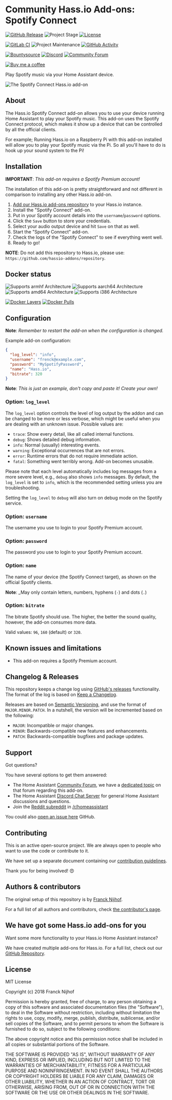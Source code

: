 # Community Hass.io Add-ons: Spotify Connect

[![GitHub Release][releases-shield]][releases]
![Project Stage][project-stage-shield]
[![License][license-shield]](LICENSE.md)

[![GitLab CI][gitlabci-shield]][gitlabci]
![Project Maintenance][maintenance-shield]
[![GitHub Activity][commits-shield]][commits]

[![Bountysource][bountysource-shield]][bountysource]
[![Discord][discord-shield]][discord]
[![Community Forum][forum-shield]][forum]

[![Buy me a coffee][buymeacoffee-shield]][buymeacoffee]

Play Spotify music via your Home Assistant device.

![The Spotify Connect Hass.io add-on](images/screenshot.png)

## About

The Hass.io Spotify Connect add-on allows you to use your device running
Home Assistant to play your Spotify music. This add-on uses the Spotify
Connect protocol, which makes it show up a device that can be controlled
by all the official clients.

For example; Running Hass.io on a Raspberry Pi with this add-on installed
will allow you to play your Spotify music via the Pi. So all you'll have
to do is hook up your sound system to the Pi!

## Installation

**IMPORTANT**: _This add-on requires a Spotify Premium account!_

The installation of this add-on is pretty straightforward and not different in
comparison to installing any other Hass.io add-on.

1. [Add our Hass.io add-ons repository][repository] to your Hass.io instance.
1. Install the "Spotify Connect" add-on.
1. Put in your Spotify account details into the `username`/`password` options.
1. Click the `Save` button to store your credentials.
1. Select your audio output device and hit `Save` on that as well.
1. Start the "Spotify Connect" add-on.
1. Check the logs of the "Spotify Connect" to see if everything went well.
1. Ready to go!

**NOTE**: Do not add this repository to Hass.io, please use:
`https://github.com/hassio-addons/repository`.

## Docker status

![Supports armhf Architecture][armhf-shield]
![Supports aarch64 Architecture][aarch64-shield]
![Supports amd64 Architecture][amd64-shield]
![Supports i386 Architecture][i386-shield]

[![Docker Layers][layers-shield]][microbadger]
[![Docker Pulls][pulls-shield]][dockerhub]

## Configuration

**Note**: _Remember to restart the add-on when the configuration is changed._

Example add-on configuration:

```json
{
  "log_level": "info",
  "username": "frenck@example.com",
  "password": "MySpotifyPassword",
  "name": "Hass.io",
  "bitrate": 320
}
```

**Note**: _This is just an example, don't copy and paste it! Create your own!_

### Option: `log_level`

The `log_level` option controls the level of log output by the addon and can
be changed to be more or less verbose, which might be useful when you are
dealing with an unknown issue. Possible values are:

- `trace`: Show every detail, like all called internal functions.
- `debug`: Shows detailed debug information.
- `info`: Normal (usually) interesting events.
- `warning`: Exceptional occurrences that are not errors.
- `error`:  Runtime errors that do not require immediate action.
- `fatal`: Something went terribly wrong. Add-on becomes unusable.

Please note that each level automatically includes log messages from a
more severe level, e.g., `debug` also shows `info` messages. By default,
the `log_level` is set to `info`, which is the recommended setting unless
you are troubleshooting.

Setting the `log_level` to `debug` will also turn on debug mode on the
Spotify service.

### Option: `username`

The username you use to login to your Spotify Premium account.

### Option: `password`

The password you use to login to your Spotify Premium account.

### Option: `name`

The name of your device (the Spotify Connect target), as shown on
the official Spotify clients.

**Note**: _May only contain letters, numbers, hyphens (`-`) and dots (`.`)

### Option: `bitrate`

The bitrate Spotify should use. The higher, the better the sound quality,
however, the add-on consumes more data.

Valid values: `96`, `160` (default) or `320`.

## Known issues and limitations

- This add-on requires a Spotify Premium account.

## Changelog & Releases

This repository keeps a change log using [GitHub's releases][releases]
functionality. The format of the log is based on
[Keep a Changelog][keepchangelog].

Releases are based on [Semantic Versioning][semver], and use the format
of ``MAJOR.MINOR.PATCH``. In a nutshell, the version will be incremented
based on the following:

- ``MAJOR``: Incompatible or major changes.
- ``MINOR``: Backwards-compatible new features and enhancements.
- ``PATCH``: Backwards-compatible bugfixes and package updates.

## Support

Got questions?

You have several options to get them answered:

- The Home Assistant [Community Forum][forum], we have a
  [dedicated topic][forum] on that forum regarding this add-on.
- The Home Assistant [Discord Chat Server][discord] for general Home Assistant
  discussions and questions.
- Join the [Reddit subreddit][reddit] in [/r/homeassistant][reddit]

You could also [open an issue here][issue] GitHub.

## Contributing

This is an active open-source project. We are always open to people who want to
use the code or contribute to it.

We have set up a separate document containing our
[contribution guidelines](CONTRIBUTING.md).

Thank you for being involved! :heart_eyes:

## Authors & contributors

The original setup of this repository is by [Franck Nijhof][frenck].

For a full list of all authors and contributors,
check [the contributor's page][contributors].

## We have got some Hass.io add-ons for you

Want some more functionality to your Hass.io Home Assistant instance?

We have created multiple add-ons for Hass.io. For a full list, check out
our [GitHub Repository][repository].

## License

MIT License

Copyright (c) 2018 Franck Nijhof

Permission is hereby granted, free of charge, to any person obtaining a copy
of this software and associated documentation files (the "Software"), to deal
in the Software without restriction, including without limitation the rights
to use, copy, modify, merge, publish, distribute, sublicense, and/or sell
copies of the Software, and to permit persons to whom the Software is
furnished to do so, subject to the following conditions:

The above copyright notice and this permission notice shall be included in all
copies or substantial portions of the Software.

THE SOFTWARE IS PROVIDED "AS IS", WITHOUT WARRANTY OF ANY KIND, EXPRESS OR
IMPLIED, INCLUDING BUT NOT LIMITED TO THE WARRANTIES OF MERCHANTABILITY,
FITNESS FOR A PARTICULAR PURPOSE AND NONINFRINGEMENT. IN NO EVENT SHALL THE
AUTHORS OR COPYRIGHT HOLDERS BE LIABLE FOR ANY CLAIM, DAMAGES OR OTHER
LIABILITY, WHETHER IN AN ACTION OF CONTRACT, TORT OR OTHERWISE, ARISING FROM,
OUT OF OR IN CONNECTION WITH THE SOFTWARE OR THE USE OR OTHER DEALINGS IN THE
SOFTWARE.

[aarch64-shield]: https://img.shields.io/badge/aarch64-yes-green.svg
[amd64-shield]: https://img.shields.io/badge/amd64-yes-green.svg
[anchore-shield]: https://anchore.io/service/badges/image/67d1185473090e99d5ac5e1bb4d1aa2295117a9bd3d7abbf8cd8a71e331c8388
[anchore]: https://anchore.io/image/dockerhub/hassioaddons%2Fspotify%3Alatest
[armhf-shield]: https://img.shields.io/badge/armhf-yes-green.svg
[bountysource-shield]: https://img.shields.io/bountysource/team/hassio-addons/activity.svg
[bountysource]: https://www.bountysource.com/teams/hassio-addons/issues
[buymeacoffee-shield]: https://www.buymeacoffee.com/assets/img/guidelines/download-assets-sm-2.svg
[buymeacoffee]: https://www.buymeacoffee.com/frenck
[commits-shield]: https://img.shields.io/github/commit-activity/y/hassio-addons/addon-spotify-connect.svg
[commits]: https://github.com/hassio-addons/addon-spotify-connect/commits/master
[contributors]: https://github.com/hassio-addons/addon-spotify-connect/graphs/contributors
[discord-shield]: https://img.shields.io/discord/330944238910963714.svg
[discord]: https://discord.gg/c5DvZ4e
[dockerhub]: https://hub.docker.com/r/hassioaddons/spotify
[forum-shield]: https://img.shields.io/badge/community-forum-brightgreen.svg
[forum]: https://community.home-assistant.io/?u=frenck
[frenck]: https://github.com/frenck
[gitlabci-shield]: https://gitlab.com/hassio-addons/addon-spotify-connect/badges/master/pipeline.svg
[gitlabci]: https://gitlab.com/hassio-addons/addon-spotify-connect/pipelines
[home-assistant]: https://home-assistant.io
[i386-shield]: https://img.shields.io/badge/i386-yes-green.svg
[issue]: https://github.com/hassio-addons/addon-spotify-connect/issues
[keepchangelog]: http://keepachangelog.com/en/1.0.0/
[layers-shield]: https://images.microbadger.com/badges/image/hassioaddons/spotify.svg
[license-shield]: https://img.shields.io/github/license/hassio-addons/addon-spotify-connect.svg
[maintenance-shield]: https://img.shields.io/maintenance/yes/2018.svg
[microbadger]: https://microbadger.com/images/hassioaddons/spotify
[project-stage-shield]: https://img.shields.io/badge/project%20stage-experimental-yellow.svg
[pulls-shield]: https://img.shields.io/docker/pulls/hassioaddons/spotify.svg
[reddit]: https://reddit.com/r/homeassistant
[releases-shield]: https://img.shields.io/github/release/hassio-addons/addon-spotify-connect.svg
[releases]: https://github.com/hassio-addons/addon-spotify-connect/releases
[repository]: https://github.com/hassio-addons/repository
[semver]: http://semver.org/spec/v2.0.0.htm
